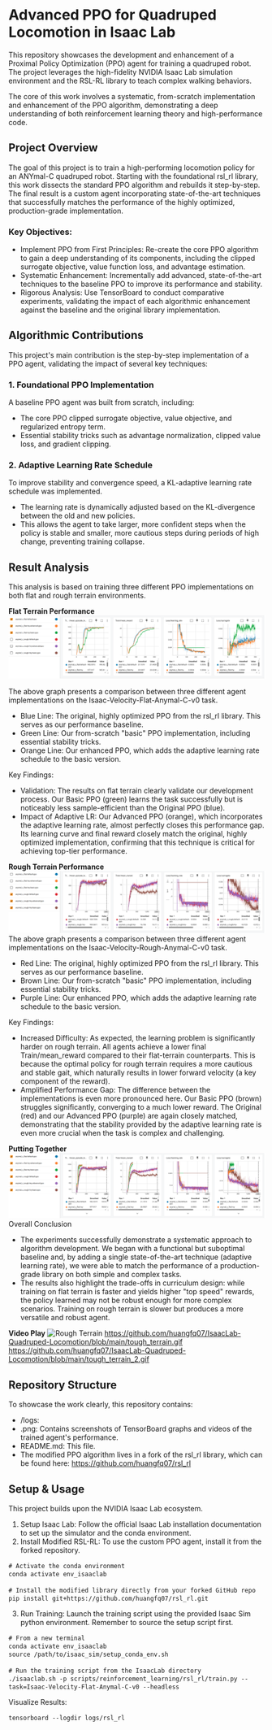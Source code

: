 # Advanced PPO for Quadruped Locomotion in Isaac Lab

This repository showcases the development and enhancement of a Proximal Policy Optimization (PPO) agent for training a quadruped robot. The project leverages the high-fidelity NVIDIA Isaac Lab simulation environment and the RSL-RL library to teach complex walking behaviors.

The core of this work involves a systematic, from-scratch implementation and enhancement of the PPO algorithm, demonstrating a deep understanding of both reinforcement learning theory and high-performance code.

## Project Overview
The goal of this project is to train a high-performing locomotion policy for an ANYmal-C quadruped robot. Starting with the foundational rsl_rl library, this work dissects the standard PPO algorithm and rebuilds it step-by-step. The final result is a custom agent incorporating state-of-the-art techniques that successfully matches the performance of the highly optimized, production-grade implementation.

### Key Objectives:
- Implement PPO from First Principles: Re-create the core PPO algorithm to gain a deep understanding of its components, including the clipped surrogate objective, value function loss, and advantage estimation.
- Systematic Enhancement: Incrementally add advanced, state-of-the-art techniques to the baseline PPO to improve its performance and stability.
- Rigorous Analysis: Use TensorBoard to conduct comparative experiments, validating the impact of each algorithmic enhancement against the baseline and the original library implementation.

## Algorithmic Contributions
This project's main contribution is the step-by-step implementation of a PPO agent, validating the impact of several key techniques:

### 1. Foundational PPO Implementation
A baseline PPO agent was built from scratch, including:
- The core PPO clipped surrogate objective, value objective, and regularized entropy term.
- Essential stability tricks such as advantage normalization, clipped value loss, and gradient clipping.

### 2. Adaptive Learning Rate Schedule
To improve stability and convergence speed, a KL-adaptive learning rate schedule was implemented.
- The learning rate is dynamically adjusted based on the KL-divergence between the old and new policies.
- This allows the agent to take larger, more confident steps when the policy is stable and smaller, more cautious steps during periods of high change, preventing training collapse.

## Result Analysis
This analysis is based on training three different PPO implementations on both flat and rough terrain environments.

**Flat Terrain Performance**
![Comparison Results under Flat Terrain](flat_terrain.png)

The above graph presents a comparison between three different agent implementations on the Isaac-Velocity-Flat-Anymal-C-v0 task.
- Blue Line: The original, highly optimized PPO from the rsl_rl library. This serves as our performance baseline.
- Green Line: Our from-scratch "basic" PPO implementation, including essential stability tricks.
- Orange Line: Our enhanced PPO, which adds the adaptive learning rate schedule to the basic version.

Key Findings:
- Validation: The results on flat terrain clearly validate our development process. Our Basic PPO (green) learns the task successfully but is noticeably less sample-efficient than the Original PPO (blue).
- Impact of Adaptive LR: Our Advanced PPO (orange), which incorporates the adaptive learning rate, almost perfectly closes this performance gap. Its learning curve and final reward closely match the original, highly optimized implementation, confirming that this technique is critical for achieving top-tier performance.

**Rough Terrain Performance**
![Comparison Results under Rough Terrain](rough_terrain.png)
The above graph presents a comparison between three different agent implementations on the Isaac-Velocity-Rough-Anymal-C-v0 task.
- Red Line: The original, highly optimized PPO from the rsl_rl library. This serves as our performance baseline.
- Brown Line: Our from-scratch "basic" PPO implementation, including essential stability tricks.
- Purple Line: Our enhanced PPO, which adds the adaptive learning rate schedule to the basic version.

Key Findings:
- Increased Difficulty: As expected, the learning problem is significantly harder on rough terrain. All agents achieve a lower final Train/mean_reward compared to their flat-terrain counterparts. This is because the optimal policy for rough terrain requires a more cautious and stable gait, which naturally results in lower forward velocity (a key component of the reward).
- Amplified Performance Gap: The difference between the implementations is even more pronounced here. Our Basic PPO (brown) struggles significantly, converging to a much lower reward. The Original (red) and our Advanced PPO (purple) are again closely matched, demonstrating that the stability provided by the adaptive learning rate is even more crucial when the task is complex and challenging.

**Putting Together**
![Comparison Results under Flat and Rough Terrains](together.png)
Overall Conclusion
- The experiments successfully demonstrate a systematic approach to algorithm development. We began with a functional but suboptimal baseline and, by adding a single state-of-the-art technique (adaptive learning rate), we were able to match the performance of a production-grade library on both simple and complex tasks.
- The results also highlight the trade-offs in curriculum design: while training on flat terrain is faster and yields higher "top speed" rewards, the policy learned may not be robust enough for more complex scenarios. Training on rough terrain is slower but produces a more versatile and robust agent.

**Video Play**
![Rough Terrain](rough_terrain.gif)
https://github.com/huangfq07/IsaacLab-Quadruped-Locomotion/blob/main/tough_terrain.gif
https://github.com/huangfq07/IsaacLab-Quadruped-Locomotion/blob/main/tough_terrain_2.gif

## Repository Structure
To showcase the work clearly, this repository contains:
- /logs: 
- .png: Contains screenshots of TensorBoard graphs and videos of the trained agent's performance.
- README.md: This file.
- The modified PPO algorithm lives in a fork of the rsl_rl library, which can be found here: https://github.com/huangfq07/rsl_rl

## Setup & Usage
This project builds upon the NVIDIA Isaac Lab ecosystem.
1. Setup Isaac Lab: Follow the official Isaac Lab installation documentation to set up the simulator and the conda environment.
2. Install Modified RSL-RL: To use the custom PPO agent, install it from the forked repository.
```
# Activate the conda environment
conda activate env_isaaclab

# Install the modified library directly from your forked GitHub repo
pip install git+https://github.com/huangfq07/rsl_rl.git
```
3. Run Training: Launch the training script using the provided Isaac Sim python environment. Remember to source the setup script first.
```
# From a new terminal
conda activate env_isaaclab
source /path/to/isaac_sim/setup_conda_env.sh

# Run the training script from the IsaacLab directory
./isaaclab.sh -p scripts/reinforcement_learning/rsl_rl/train.py --task=Isaac-Velocity-Flat-Anymal-C-v0 --headless
```
Visualize Results:
```
tensorboard --logdir logs/rsl_rl
```
